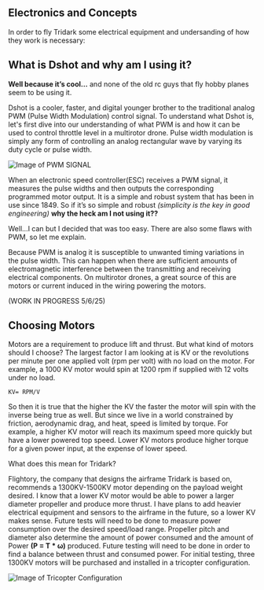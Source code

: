 ## Electronics and Concepts
In order to fly Tridark some electrical equipment and undersanding of how they work is necessary:

## What is Dshot and why am I using it?
**Well because it’s cool…** and none of the old rc guys that fly hobby planes seem to be using it.

Dshot is a cooler, faster, and digital younger brother to the traditional analog PWM (Pulse Width Modulation) control signal. To understand what Dshot is, let's first dive into our understanding of what PWM is and how it can be used to control throttle level in a multirotor drone. Pulse width modulation is simply any form of controlling an analog rectangular wave by varying its duty cycle or pulse width.

![Image of PWM SIGNAL](https://external-content.duckduckgo.com/iu/?u=https%3A%2F%2Ftse1.mm.bing.net%2Fth%3Fid%3DOIP.ndA6xHeXSARmSkA4Ehre6wHaEK%26pid%3DApi&f=1&ipt=0b117cb7e7499f6faf677980027a5bc864fd6b8e47c9a8bed53d966e66f95f2e&ipo=images)

When an electronic speed controller(ESC) receives a PWM signal, it measures the pulse widths and then outputs the corresponding programmed motor output. It is a simple and robust system that has been in use since 1849. So if it’s so simple and robust *(simplicity is the key in good engineering)* **why the heck am I not using it??** 



Well…I can but I decided that was too easy. There are also some flaws with PWM, so let me explain. 

Because PWM is analog it is susceptible to unwanted timing variations in the pulse width. This can happen when there are sufficient amounts of electromagnetic interference between the transmitting and receiving electrical components. On multirotor drones, a great source of this are motors or current induced in the wiring powering the motors.

(WORK IN PROGRESS 5/6/25)

## Choosing Motors 
Motors are a requirement to produce lift and thrust. But what kind of motors should I choose? The largest factor I am looking at is KV or the revolutions per minute per one applied volt (rpm per volt) with no load on the motor. For example, a 1000 KV motor would spin at 1200 rpm if supplied with 12 volts under no load. 

    KV= RPM/V
So then it is true that the higher the KV the faster the motor will spin with the inverse being true as well. But since we live in a world constrained by friction, aerodynamic drag, and heat, speed is limited by torque. For example, a higher KV motor will reach its maximum speed more quickly but have a lower powered top speed. Lower KV motors produce higher torque for a given power input, at the expense of lower speed.

What does this mean for Tridark? 

Flightory, the company that designs the airframe Tridark is based on, recommends a 1300KV-1500KV motor depending on the payload weight desired. I know that a lower KV motor would be able to power a larger diameter propeller and produce more thrust. I have plans to add heavier electrical equipment and sensors to the airframe in the future, so a lower KV makes sense. Future tests will need to be done to measure power consumption over the desired speed/load range. Propeller pitch and diameter also determine the amount of power consumed and the amount of Power **(P = T * ω)** produced. Future testing will need to be done in order to find a balance between thrust and consumed power. For initial testing, three 1300KV motors will be purchased and installed in a tricopter configuration.

![Image of Tricopter Configuration](https://ardupilot.org/copter/_images/APM_2_5_MOTORS_TRI.jpg)
